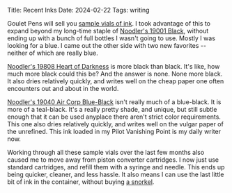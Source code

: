 Title: Recent Inks
Date: 2024-02-22
Tags: writing

Goulet Pens will sell you [sample vials of ink](https://www.gouletpens.com/collections/ink-samples). I took advantage of this to expand beyond my long-time staple of [Noodler's 19001 Black](https://noodlersink.com/product/19001-black/), without ending up with a bunch of full bottles I wasn't going to use. Mostly I was looking for a blue. I came out the other side with two new favorites -- neither of which are really blue.

[Noodler's 19808 Heart of Darkness](https://noodlersink.com/product/19808-heart-of-darkness-4-5-oz/) is more black than black. It's like, how much more black could this be? And the answer is none. None more black. It also dries relatively quickly, and writes well on the cheap paper one often encounters out and about in the world.

[Noodler's 19040 Air Corp Blue-Black](https://noodlersink.com/product/19040-aircorp-blue-black/) isn't really much of a blue-black. It is more of a teal-black. It's a really pretty shade, and unique, but still subtle enough that it can be used anyplace there aren't strict color requirements. This one also dries relatively quickly, and writes well on the vulgar paper of the unrefined. This ink loaded in my Pilot Vanishing Point is my daily writer now.

Working through all these sample vials over the last few months also caused me to move away from piston converter cartridges. I now just use standard cartridges, and refill them with a syringe and needle. This ends up being quicker, cleaner, and less hassle. It also means I can use the last little bit of ink in the container, without buying [a snorkel](https://www.jetpens.com/Pineider-Snorkel-Filler/pd/26345).
